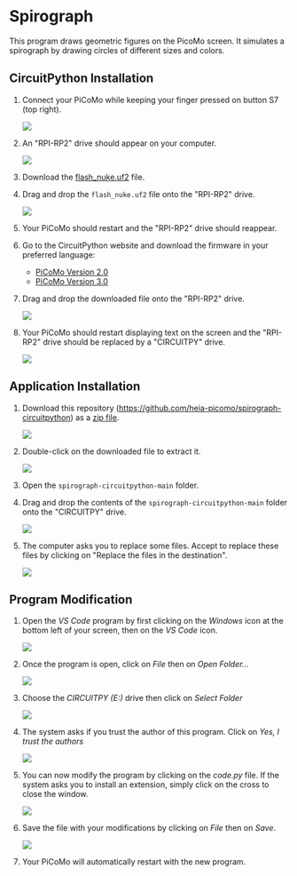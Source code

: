 # Spirograph

This program draws geometric figures on the PicoMo screen. It simulates a spirograph by drawing circles of different sizes and colors.

## CircuitPython Installation

1. Connect your PiCoMo while keeping your finger pressed on button S7 (top right).
   
   ![](https://raw.githubusercontent.com/heia-picomo/web-assets/main/picomo_board_fr.jpg)

2. An "RPI-RP2" drive should appear on your computer.
   
   ![](https://raw.githubusercontent.com/heia-picomo/web-assets/main/screen1.png)

3. Download the [flash_nuke.uf2](https://datasheets.raspberrypi.com/soft/flash_nuke.uf2) file.

4. Drag and drop the `flash_nuke.uf2` file onto the "RPI-RP2" drive.
   
   ![](https://raw.githubusercontent.com/heia-picomo/web-assets/main/screen2.png)

5. Your PiCoMo should restart and the "RPI-RP2" drive should reappear.
 
7. Go to the CircuitPython website and download the firmware in your preferred language:
    - [PiCoMo Version 2.0](https://circuitpython.org/board/picomo_v2/)
    - [PiCoMo Version 3.0](https://circuitpython.org/board/picomo_v3/)
8. Drag and drop the downloaded file onto the "RPI-RP2" drive.
   
   ![](https://raw.githubusercontent.com/heia-picomo/web-assets/main/screen3.png)

9. Your PiCoMo should restart displaying text on the screen
   and the "RPI-RP2" drive should be replaced by a "CIRCUITPY" drive.
   
   ![](https://raw.githubusercontent.com/heia-picomo/web-assets/main/screen4.png)

## Application Installation

1. Download this repository (https://github.com/heia-picomo/spirograph-circuitpython) as a [zip
   file](https://github.com/heia-picomo/spirograph-circuitpython/archive/refs/heads/main.zip).
   
   ![](https://raw.githubusercontent.com/heia-picomo/web-assets/main/spirograph/screen5.png)

2. Double-click on the downloaded file to extract it.

   ![](https://raw.githubusercontent.com/heia-picomo/web-assets/main/spirograph/screen6.png)

3. Open the `spirograph-circuitpython-main` folder.

4. Drag and drop the contents of the `spirograph-circuitpython-main` folder onto
   the "CIRCUITPY" drive.
   
 
   ![](https://raw.githubusercontent.com/heia-picomo/web-assets/main/spirograph/screen7.png)

5. The computer asks you to replace some files. Accept to
   replace these files by clicking on "Replace the files in the
   destination".

   ![](https://raw.githubusercontent.com/heia-picomo/web-assets/main/spirograph/screen8.png)

## Program Modification

1. Open the _VS Code_ program by first clicking on the _Windows_ icon at the bottom left of your screen, then on the _VS Code_ icon.
   
   ![](https://raw.githubusercontent.com/heia-picomo/web-assets/main/screen10.png)


2. Once the program is open, click on _File_ then on _Open Folder..._

   ![](https://raw.githubusercontent.com/heia-picomo/web-assets/main/screen11.png)


3. Choose the _CIRCUITPY (E:)_ drive then click on _Select Folder_

   ![](https://raw.githubusercontent.com/heia-picomo/web-assets/main/screen12.png)

4. The system asks if you trust the author of this program. Click on _Yes, I trust the authors_

   ![](https://raw.githubusercontent.com/heia-picomo/web-assets/main/spirograph/screen13.png)

5. You can now modify the program by clicking on the _code.py_ file. If the system asks you to install an extension, simply click on the cross to close the window.

   ![](https://raw.githubusercontent.com/heia-picomo/web-assets/main/spirograph/screen14.png)

6. Save the file with your modifications by clicking on _File_ then on _Save_.

   ![](https://raw.githubusercontent.com/heia-picomo/web-assets/main/spirograph/screen15.png)

7. Your PiCoMo will automatically restart with the new program.
